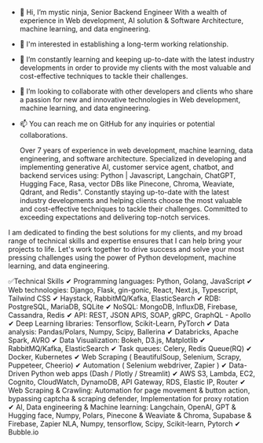 - 👋 Hi, I’m mystic ninja, Senior Backend Engineer With a wealth of experience in Web development, AI solution & Software Architecture, machine learning, and data engineering.
- 👀 I'm interested in establishing a long-term working relationship. 
- 🌱 I’m constantly learning and keeping up-to-date with the latest industry developments in order to provide my clients with the most valuable and cost-effective techniques to tackle their challenges.
- 💞️ I’m looking to collaborate with other developers and clients who share a passion for new and innovative technologies in Web development, machine learning, and data engineering.
- 📫 You can reach me on GitHub for any inquiries or potential collaborations.

  Over 7 years of experience in web development, machine learning, data engineering, and software architecture. 
Specialized in developing and implementing generative AI, customer service agent, chatbot, and backend services using: Python | Javascript, Langchain, ChatGPT, Hugging Face, Rasa, vector DBs like Pinecone, Chroma, Weaviate, Qdrant, and Redis". 
Constantly staying up-to-date with the latest industry developments and helping clients choose the most valuable and cost-effective techniques to tackle their challenges. 
Committed to exceeding expectations and delivering top-notch services.

I am dedicated to finding the best solutions for my clients, and my broad range of technical skills and expertise ensures that I can help bring your projects to life. 
Let's work together to drive success and solve your most pressing challenges using the power of Python development, machine learning, and data engineering.

✅Technical Skills
✔ Programming languages: Python, Golang, JavaScript
✔ Web technologies: Django, Flask, gin-gonic, React, Next.js, Typescript, Tailwind CSS
✔ Haystack, RabbitMQ/Kafka, ElasticSearch
✔ RDB: PostgreSQL, MariaDB, SQLite
✔ NoSQL: MongoDB, InfluxDB, Firebase, Cassandra, Redis
✔ API: REST, JSON APIS, SOAP, gRPC, GraphQL - Apollo
✔ Deep Learning libraries: Tensorflow, Scikit-Learn, PyTorch
✔ Data analysis: Pandas/Polars, Numpy, Scipy, Ballerina
✔ Databricks, Apache Spark, AVRO
✔ Data Visualization: Bokeh, D3.js, Matplotlib
✔ RabbitMQ/Kafka, ElasticSearch
✔ Task queues: Celery, Redis Queue(RQ)
✔ Docker, Kubernetes
✔ Web Scraping ( BeautifulSoup, Selenium, Scrapy, Puppeteer, Cheerio)
✔ Automation ( Selenium webdriver, Zapier )
✔ Data-Driven Python web apps (Dash / Plotly / Streamlit)
✔ AWS S3, Lambda, EC2, Cognito, CloudWatch, DynamoDB, API Gateway, RDS, Elastic IP, Router
✔ Web Scraping & Crawling: Automation for page movement & button action, bypassing captcha & scraping defender, Implementation for proxy rotation
✔ AI, Data engineering & Machine learning: Langchain, OpenAI, GPT & Hugging face, Numpy, Polars, Pinecone & Weaviate & Chroma, Supabase & Firebase, Zapier NLA, Numpy, tensorflow, Scipy, Scikit-learn, Pytorch
✔ Bubble.io

